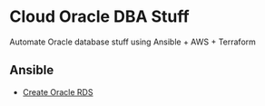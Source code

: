# Cloud Oracle DBA Stuff
Automate Oracle database stuff using Ansible + AWS + Terraform

## Ansible
* [Create Oracle RDS](https://github.com/RKKoranteng/cloud-oracle-dba/blob/e8b870e67a301c26bf86762b42096d4f9dbbb7c9/ansible/create-oracle-rds.yml)
